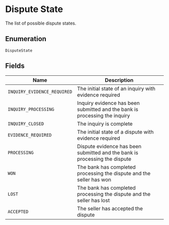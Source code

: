 <!-- Optimized: 2025-10-06 -->
<!-- RPM: 1.6.2.1.1.6.2.1_dispute-state_20251006 -->
<!-- Session: E2E RPM DNA Application -->
<!-- AOM: RND (Reggie & Dro) -->
<!-- COI: TECHNOLOGY -->
<!-- RPM: HIGH -->
<!-- ACTION: BUILD -->

# Dispute State

The list of possible dispute states.

## Enumeration

`DisputeState`

## Fields

| Name | Description |
|  --- | --- |
| `INQUIRY_EVIDENCE_REQUIRED` | The initial state of an inquiry with evidence required |
| `INQUIRY_PROCESSING` | Inquiry evidence has been submitted and the bank is processing the inquiry |
| `INQUIRY_CLOSED` | The inquiry is complete |
| `EVIDENCE_REQUIRED` | The initial state of a dispute with evidence required |
| `PROCESSING` | Dispute evidence has been submitted and the bank is processing the dispute |
| `WON` | The bank has completed processing the dispute and the seller has won |
| `LOST` | The bank has completed processing the dispute and the seller has lost |
| `ACCEPTED` | The seller has accepted the dispute |
